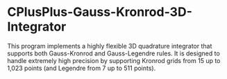 # CPlusPlus-Gauss-Kronrod-3D-Integrator
This program implements a highly flexible 3D quadrature integrator that supports both Gauss-Kronrod and Gauss-Legendre rules. It is designed to handle extremely high precision by supporting Kronrod grids from 15 up to 1,023 points (and Legendre from 7 up to 511 points).
